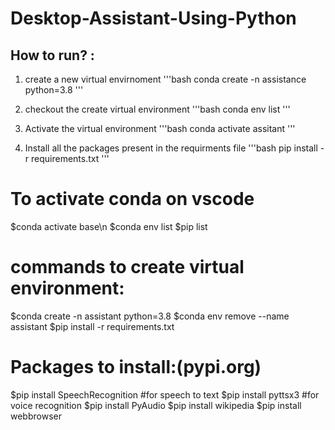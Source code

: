 # Desktop-Assistant-Using-Python

## How to run? :

1. create a new virtual envirnoment
'''bash
conda create -n assistance python=3.8
'''

2. checkout the create virtual environment
'''bash
conda env list
'''
3. Activate the virtual environment
'''bash
conda activate assitant
'''
4. Install all the packages present in the requirments file
'''bash
pip install -r requirements.txt
'''










# To activate conda on vscode
$conda activate base\n
$conda env list
$pip list 

# commands to create virtual environment:
$conda create -n assistant python=3.8
$conda env remove --name assistant
$pip install -r requirements.txt

# Packages to install:(pypi.org)

$pip install SpeechRecognition #for speech to text
$pip install pyttsx3 #for voice recognition 
$pip install PyAudio 
$pip install wikipedia
$pip install webbrowser





